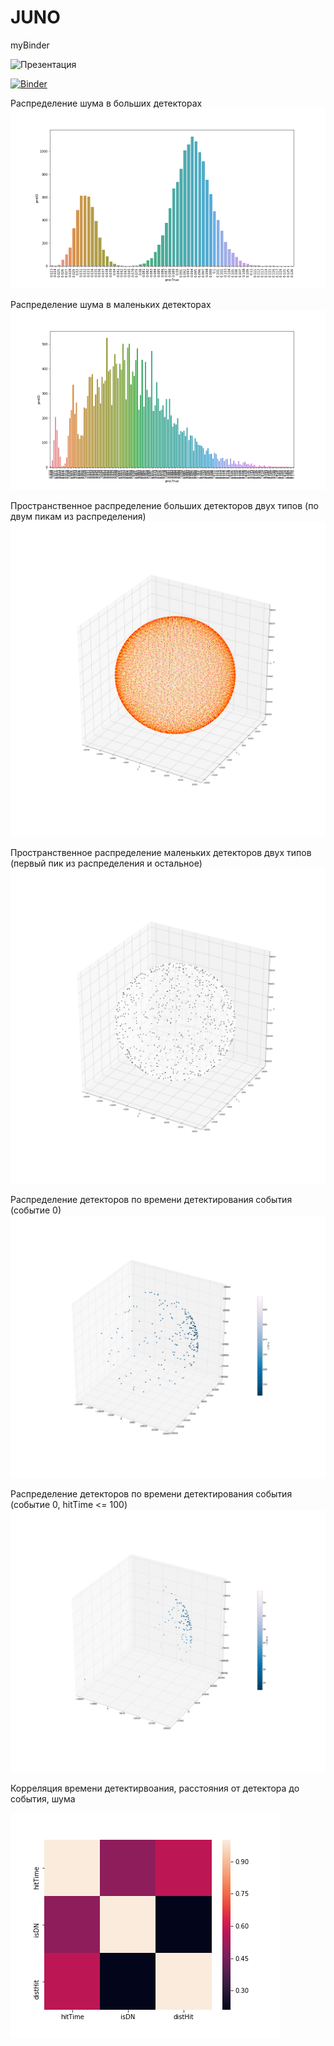 # JUNO


myBinder

![Презентация](https://docs.google.com/presentation/d/15UvN_VAZ1Qr2wN5Ri9m0-B5kIcDUl2sAsFpdnCPElMU/edit#slide=id.g4abecbd356_0_184)

[![Binder](https://mybinder.org/badge_logo.svg)](https://mybinder.org/v2/gh/SharafutdinovRuslan/JUNO/master?filepath=JUNO_EDA.ipynb)

Распределение шума в больших детекторах
![Распределение не шума в больших детекторах](https://github.com/SharafutdinovRuslan/JUNO/blob/master/1.png)

Распределение шума в маленьких детекторах
![Распределение не шума в маленьких детекторах](https://github.com/SharafutdinovRuslan/JUNO/blob/master/2.png)

Пространственное распределение больших детекторов двух типов (по двум пикам из распределения)
![Пространственное распределение больших детекторов двух типов (из распределения)](https://github.com/SharafutdinovRuslan/JUNO/blob/master/3.png)

Пространственное распределение маленьких детекторов двух типов (первый пик из распределения и остальное)
![Пространственное распределение маленьких детекторов двух типов (первый пик из распределения)](https://github.com/SharafutdinovRuslan/JUNO/blob/master/4.png)


Распределение детекторов по времени детектирования события (событие 0)
![Распределение детекторов по времени детектирования события (событие 0)](https://github.com/SharafutdinovRuslan/JUNO/blob/master/6.png)

Распределение детекторов по времени детектирования события (событие 0, hitTime <= 100)
![Распределение детекторов по времени детектирования события (событие 0, hitTime <= 100)](https://github.com/SharafutdinovRuslan/JUNO/blob/master/7.png)

Корреляция времени детектирвоания, расстояния от детектора до события, шума

![Корреляция времени детектирвоания, расстояния от детектора до события, шума](https://github.com/SharafutdinovRuslan/JUNO/blob/master/5.png)
